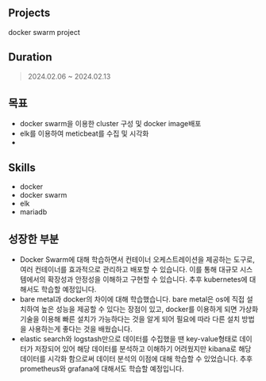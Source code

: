 ## Projects
docker swarm project

## Duration
> 2024.02.06 ~ 2024.02.13

## 목표
  - docker swarm을 이용한 cluster 구성 및 docker image배포
  - elk를 이용하여 meticbeat를 수집 및 시각화
  - 

## Skills
- docker
- docker swarm
- elk
- mariadb

## 성장한 부분
- Docker Swarm에 대해 학습하면서 컨테이너 오케스트레이션을 제공하는 도구로, 여러 컨테이너를 효과적으로 관리하고 배포할 수 있습니다. 이를 통해 대규모 시스템에서의 확장성과 안정성을 이해하고 구현할 수 있습니다. 추후 kubernetes에 대해서도 학습할 예정입니다.
- bare metal과 docker의 차이에 대해 학습했습니다. bare metal은 os에 직접 설치하여 높은 성능을 제공할 수 있다는 장점이 있고, docker를 이용하게 되면 가상화 기술을 이용해 빠른 설치가 가능하다는 것을 알게 되어 필요에 따라 다른 설치 방법을 사용하는게 좋다는 것을 배웠습니다.
- elastic search와 logstash만으로 데이터를 수집했을 땐 key-value형태로 데이터가 저장되어 있어 해당 데이터를 분석하고 이해하기 어려웠지만 kibana로 해당 데이터를 시각화 함으로써 데이터 분석의 이점에 대해 학습할 수 있었습니다. 추후 prometheus와 grafana에 대해서도 학습할 예정입니다.
